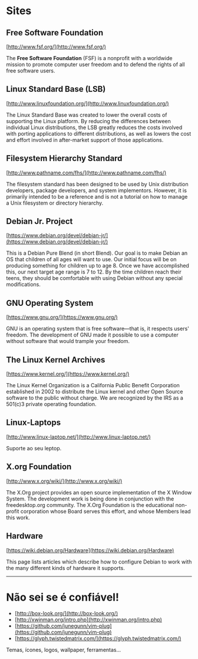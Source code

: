 # Sites

## Free Software Foundation

[http://www.fsf.org/](http://www.fsf.org/)

The **Free Software Foundation** (FSF) is a nonprofit with a worldwide mission to promote computer user freedom and to defend the rights of all free software users.

## Linux Standard Base (LSB)

[http://www.linuxfoundation.org/](http://www.linuxfoundation.org/)

The Linux Standard Base was created to lower the overall costs of supporting the Linux platform. By reducing the differences between individual Linux distributions, the LSB greatly reduces the costs involved with porting applications to different distributions, as well as lowers the cost and effort involved in after-market support of those applications.

## Filesystem Hierarchy Standard

[http://www.pathname.com/fhs/](http://www.pathname.com/fhs/)

The filesystem standard has been designed to be used by Unix distribution developers, package developers, and system implementors. However, it is primarily intended to be a reference and is not a tutorial on how to manage a Unix filesystem or directory hierarchy.

## Debian Jr. Project

[https://www.debian.org/devel/debian-jr/](https://www.debian.org/devel/debian-jr/)

This is a Debian Pure Blend (in short Blend). Our goal is to make Debian an OS that children of all ages will want to use. Our initial focus will be on producing something for children up to age 8. Once we have accomplished this, our next target age range is 7 to 12. By the time children reach their teens, they should be comfortable with using Debian without any special modifications.

## GNU Operating System

[https://www.gnu.org/](https://www.gnu.org/)

GNU is an operating system that is free software—that is, it respects users' freedom. The development of GNU made it possible to use a computer without software that would trample your freedom.

## The Linux Kernel Archives 

[https://www.kernel.org/](https://www.kernel.org/)

The Linux Kernel Organization is a California Public Benefit Corporation established in 2002 to distribute the Linux kernel and other Open Source software to the public without charge. We are recognized by the IRS as a 501(c)3 private operating foundation.

## Linux-Laptops

[http://www.linux-laptop.net/](http://www.linux-laptop.net/)

Suporte ao seu leptop.

## X.org Foundation 

[http://www.x.org/wiki/](http://www.x.org/wiki/)

The X.Org project provides an open source implementation of the X Window System. The development work is being done in conjunction with the freedesktop.org community. The X.Org Foundation is the educational non-profit corporation whose Board serves this effort, and whose Members lead this work.

## Hardware

[https://wiki.debian.org/Hardware](https://wiki.debian.org/Hardware)

This page lists articles which describe how to configure Debian to work with the many different kinds of hardware it supports. 

***

# Não sei se é confiável!
	
+ [http://box-look.org/](http://box-look.org/)
+ [http://xwinman.org/intro.php](http://xwinman.org/intro.php)
+ [https://github.com/junegunn/vim-plug](https://github.com/junegunn/vim-plug)
+ [https://glyph.twistedmatrix.com/](https://glyph.twistedmatrix.com/)

Temas, ícones, logos, wallpaper, ferramentas...
